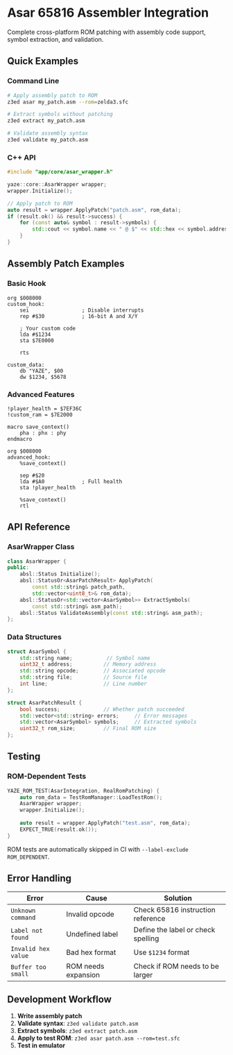 # Asar 65816 Assembler Integration

Complete cross-platform ROM patching with assembly code support, symbol extraction, and validation.

## Quick Examples

### Command Line
```bash
# Apply assembly patch to ROM
z3ed asar my_patch.asm --rom=zelda3.sfc

# Extract symbols without patching
z3ed extract my_patch.asm

# Validate assembly syntax
z3ed validate my_patch.asm
```

### C++ API
```cpp
#include "app/core/asar_wrapper.h"

yaze::core::AsarWrapper wrapper;
wrapper.Initialize();

// Apply patch to ROM
auto result = wrapper.ApplyPatch("patch.asm", rom_data);
if (result.ok() && result->success) {
    for (const auto& symbol : result->symbols) {
        std::cout << symbol.name << " @ $" << std::hex << symbol.address << std::endl;
    }
}
```

## Assembly Patch Examples

### Basic Hook
```assembly
org $008000
custom_hook:
    sei                 ; Disable interrupts
    rep #$30            ; 16-bit A and X/Y
    
    ; Your custom code
    lda #$1234
    sta $7E0000
    
    rts

custom_data:
    db "YAZE", $00
    dw $1234, $5678
```

### Advanced Features
```assembly
!player_health = $7EF36C
!custom_ram = $7E2000

macro save_context()
    pha : phx : phy
endmacro

org $008000
advanced_hook:
    %save_context()
    
    sep #$20
    lda #$A0            ; Full health
    sta !player_health
    
    %save_context()
    rtl
```

## API Reference

### AsarWrapper Class
```cpp
class AsarWrapper {
public:
    absl::Status Initialize();
    absl::StatusOr<AsarPatchResult> ApplyPatch(
        const std::string& patch_path,
        std::vector<uint8_t>& rom_data);
    absl::StatusOr<std::vector<AsarSymbol>> ExtractSymbols(
        const std::string& asm_path);
    absl::Status ValidateAssembly(const std::string& asm_path);
};
```

### Data Structures
```cpp
struct AsarSymbol {
    std::string name;           // Symbol name
    uint32_t address;          // Memory address  
    std::string opcode;        // Associated opcode
    std::string file;          // Source file
    int line;                  // Line number
};

struct AsarPatchResult {
    bool success;              // Whether patch succeeded
    std::vector<std::string> errors;     // Error messages
    std::vector<AsarSymbol> symbols;     // Extracted symbols
    uint32_t rom_size;         // Final ROM size
};
```

## Testing

### ROM-Dependent Tests
```cpp
YAZE_ROM_TEST(AsarIntegration, RealRomPatching) {
    auto rom_data = TestRomManager::LoadTestRom();
    AsarWrapper wrapper;
    wrapper.Initialize();
    
    auto result = wrapper.ApplyPatch("test.asm", rom_data);
    EXPECT_TRUE(result.ok());
}
```

ROM tests are automatically skipped in CI with `--label-exclude ROM_DEPENDENT`.

## Error Handling

| Error | Cause | Solution |
|-------|-------|----------|
| `Unknown command` | Invalid opcode | Check 65816 instruction reference |
| `Label not found` | Undefined label | Define the label or check spelling |
| `Invalid hex value` | Bad hex format | Use `$1234` format |
| `Buffer too small` | ROM needs expansion | Check if ROM needs to be larger |

## Development Workflow

1. **Write assembly patch**
2. **Validate syntax**: `z3ed validate patch.asm`
3. **Extract symbols**: `z3ed extract patch.asm`
4. **Apply to test ROM**: `z3ed asar patch.asm --rom=test.sfc`
5. **Test in emulator**
